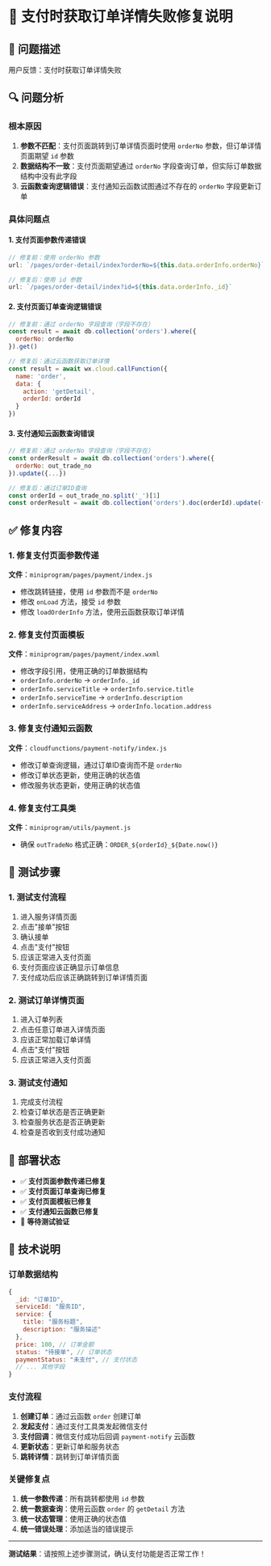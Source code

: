 # 🔧 支付时获取订单详情失败修复说明

## 🐛 问题描述

用户反馈：支付时获取订单详情失败

## 🔍 问题分析

### 根本原因
1. **参数不匹配**：支付页面跳转到订单详情页面时使用 `orderNo` 参数，但订单详情页面期望 `id` 参数
2. **数据结构不一致**：支付页面期望通过 `orderNo` 字段查询订单，但实际订单数据结构中没有此字段
3. **云函数查询逻辑错误**：支付通知云函数试图通过不存在的 `orderNo` 字段更新订单

### 具体问题点

#### 1. 支付页面参数传递错误
```javascript
// 修复前：使用 orderNo 参数
url: `/pages/order-detail/index?orderNo=${this.data.orderInfo.orderNo}`

// 修复后：使用 id 参数
url: `/pages/order-detail/index?id=${this.data.orderInfo._id}`
```

#### 2. 支付页面订单查询逻辑错误
```javascript
// 修复前：通过 orderNo 字段查询（字段不存在）
const result = await db.collection('orders').where({
  orderNo: orderNo
}).get()

// 修复后：通过云函数获取订单详情
const result = await wx.cloud.callFunction({
  name: 'order',
  data: {
    action: 'getDetail',
    orderId: orderId
  }
})
```

#### 3. 支付通知云函数查询错误
```javascript
// 修复前：通过 orderNo 字段查询（字段不存在）
const orderResult = await db.collection('orders').where({
  orderNo: out_trade_no
}).update({...})

// 修复后：通过订单ID查询
const orderId = out_trade_no.split('_')[1]
const orderResult = await db.collection('orders').doc(orderId).update({...})
```

## ✅ 修复内容

### 1. 修复支付页面参数传递
**文件**：`miniprogram/pages/payment/index.js`
- 修改跳转链接，使用 `id` 参数而不是 `orderNo`
- 修改 `onLoad` 方法，接受 `id` 参数
- 修改 `loadOrderInfo` 方法，使用云函数获取订单详情

### 2. 修复支付页面模板
**文件**：`miniprogram/pages/payment/index.wxml`
- 修改字段引用，使用正确的订单数据结构
- `orderInfo.orderNo` → `orderInfo._id`
- `orderInfo.serviceTitle` → `orderInfo.service.title`
- `orderInfo.serviceTime` → `orderInfo.description`
- `orderInfo.serviceAddress` → `orderInfo.location.address`

### 3. 修复支付通知云函数
**文件**：`cloudfunctions/payment-notify/index.js`
- 修改订单查询逻辑，通过订单ID查询而不是 `orderNo`
- 修改订单状态更新，使用正确的状态值
- 修改服务状态更新，使用正确的状态值

### 4. 修复支付工具类
**文件**：`miniprogram/utils/payment.js`
- 确保 `outTradeNo` 格式正确：`ORDER_${orderId}_${Date.now()}`

## 🧪 测试步骤

### 1. 测试支付流程
1. 进入服务详情页面
2. 点击"接单"按钮
3. 确认接单
4. 点击"支付"按钮
5. 应该正常进入支付页面
6. 支付页面应该正确显示订单信息
7. 支付成功后应该正确跳转到订单详情页面

### 2. 测试订单详情页面
1. 进入订单列表
2. 点击任意订单进入详情页面
3. 应该正常加载订单详情
4. 点击"支付"按钮
5. 应该正常进入支付页面

### 3. 测试支付通知
1. 完成支付流程
2. 检查订单状态是否正确更新
3. 检查服务状态是否正确更新
4. 检查是否收到支付成功通知

## 🚀 部署状态

- ✅ **支付页面参数传递已修复**
- ✅ **支付页面订单查询已修复**
- ✅ **支付页面模板已修复**
- ✅ **支付通知云函数已修复**
- 🔄 **等待测试验证**

## 📝 技术说明

### 订单数据结构
```javascript
{
  _id: "订单ID",
  serviceId: "服务ID",
  service: {
    title: "服务标题",
    description: "服务描述"
  },
  price: 100, // 订单金额
  status: "待接单", // 订单状态
  paymentStatus: "未支付", // 支付状态
  // ... 其他字段
}
```

### 支付流程
1. **创建订单**：通过云函数 `order` 创建订单
2. **发起支付**：通过支付工具类发起微信支付
3. **支付回调**：微信支付成功后回调 `payment-notify` 云函数
4. **更新状态**：更新订单和服务状态
5. **跳转详情**：跳转到订单详情页面

### 关键修复点
1. **统一参数传递**：所有跳转都使用 `id` 参数
2. **统一数据查询**：使用云函数 `order` 的 `getDetail` 方法
3. **统一状态管理**：使用正确的状态值
4. **统一错误处理**：添加适当的错误提示

---

**测试结果**：请按照上述步骤测试，确认支付功能是否正常工作！ 